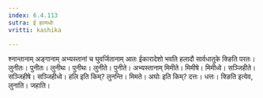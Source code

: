 ```yaml
---
index: 6.4.113
sutra: ई हल्यधोः
vritti: kashika

---
```

श्नान्तानाम् अङ्गानाम् अभ्यस्तानां च घुवर्जितानाम् आतः ईकारादेशो भवति हलादौ सार्वधातुके क्ङिति परतः। लुनीतः। पुनीतः। लुनीथः। पुनीथः। लुनीते। पुनीते। अभ्यस्तानाम् मिमीते। मिमीषे। मिमीध्वे। सञ्जिहीते। सञ्जिहीषे। सञ्जिहीध्वे। हलि इति किम्? लुनन्ति। मिमते। अघोः इति किम्? दत्तः। धत्तः। क्ङिति इत्येव, लुनाति। जहाति।
